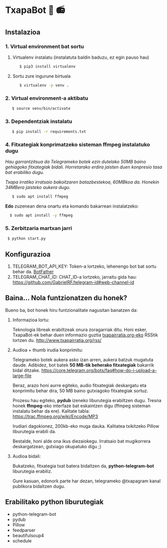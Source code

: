 #  TxapaBot 🤖 📻


## Instalazioa
### 1. Virtual environment bat sortu 

1. Virtualenv instalatu (instalatuta baldin baduzu, ez egin pauso hau)
   
   ```bash
      $ pip3 install virtualenv
   ```
   
2. Sortu zure ingurune birtuala
   
   ```bash
      $ virtualenv -p venv .
   ```

### 2. Virtual environment-a aktibatu

```bash
   $ source venv/bin/activate
``` 
### 3. Dependentziak instalatu

```bash
   $ pip install -r requirements.txt
```

### 4. Fitxategiak konprimatzeko sisteman ffmpeg instalatuko dugu
  *Hau garrantzitsua da Telegrameko botek ezin dutelako 50MB baino gehiagoko fitxategiak bidali. Horretarako erdira jaisten duen konpresio tasa bat erabiliko dugu.*
  
  *Txapa irratiko irratsaio bakoitzaren batazbestekoa, 60MBkoa da. Honekin 34MBera jaisteko aukera dugu.*

```bash
   $ sudo apt install ffmpeg
```
**Edo** zuzenean dena onartu eta komando bakarrean instalatzeko:
```bash
  $ sudo apt install -y ffmpeg
```

### 5. Zerbitzaria martxan jarri

```bash
 $ python start.py
```

## Konfigurazioa
1. TELEGRAM_BOT_API_KEY: Token-a lortzeko, lehenengo bot bat sortu behar da.
   [BotFather](https://core.telegram.org/bots#3-how-do-i-create-a-bot)
2. TELEGRAM_CHAT_ID: CHAT_ID-a lortzeko, jarraitu gida hau: https://github.com/GabrielRF/telegram-id#web-channel-id


## Baina... Nola funtzionatzen du honek?
Bueno ba, bot honek hiru funtzionalitate nagusitan banatzen da:
1. Informazioa lortu:
   
   Teknologia libreak erabiltzeak onura zoragarriak ditu.
   Honi esker, TxapaBot-ek behar duen informazio guztia [txapairratia.org-eko](http://txapairratia.org) RSStik lortzen du. http://www.txapairratia.org/rss/

2. Audioa + thumb irudia konprimitu:
   
   Telegrameko botek aukera asko izan arren, aukera batzuk mugatuta daude.
   Adibidez, bot batek **50 MB-tik beherako fitxategiak** bakarrik bidal ditzake. https://core.telegram.org/bots/faq#how-do-i-upload-a-large-file

   Beraz, arazo honi aurre egiteko, audio fitxategiak deskargatu eta konprimitu behar dira, 50 MB baino gutxiagoko fitxategiak sortuz.

   Prozesu hau egiteko, **pydub** izeneko liburutegia erabiltzen dugu. Tresna honek **ffmpeg**-eko interfaze bat eskaintzen digu (ffmpeg sisteman instalatu behar da ere). Kalitate tabla: https://trac.ffmpeg.org/wiki/Encode/MP3

   Irudiari dagokionez, 200kb-eko muga dauka. Kalitatea txikitzeko Pillow liburutegia erabili da.

   Bestalde, honi alde ona ikus diezaiokegu. Irratsaio bat mugikorrera deskargatzean, gutxiago okupatuko digu ;)

3. Audioa bidali:
   
   Bukatzeko, fitxategia txat batera bidaltzen da, **python-telegram-bot** liburutegia erabiliz.

   Gure kasuan, edonork parte har dezan, telegrameko @txapagram kanal publikora bidaltzen dugu.




## Erabilitako python liburutegiak
* python-telegram-bot
* pydub
* Pillow
* feedparser
* beautifulsoup4
* schedule